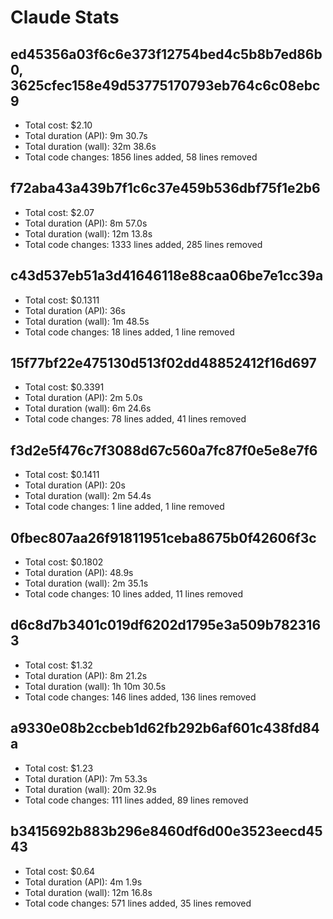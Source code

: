 # Claude Stats

## ed45356a03f6c6e373f12754bed4c5b8b7ed86b0, 3625cfec158e49d53775170793eb764c6c08ebc9
- Total cost:            $2.10
- Total duration (API):  9m 30.7s
- Total duration (wall): 32m 38.6s
- Total code changes:    1856 lines added, 58 lines removed

## f72aba43a439b7f1c6c37e459b536dbf75f1e2b6
- Total cost:            $2.07
- Total duration (API):  8m 57.0s
- Total duration (wall): 12m 13.8s
- Total code changes:    1333 lines added, 285 lines removed

## c43d537eb51a3d41646118e88caa06be7e1cc39a
- Total cost:            $0.1311
- Total duration (API):  36s
- Total duration (wall): 1m 48.5s
- Total code changes:    18 lines added, 1 line removed

## 15f77bf22e475130d513f02dd48852412f16d697
- Total cost:            $0.3391
- Total duration (API):  2m 5.0s
- Total duration (wall): 6m 24.6s
- Total code changes:    78 lines added, 41 lines removed

## f3d2e5f476c7f3088d67c560a7fc87f0e5e8e7f6
- Total cost:            $0.1411
- Total duration (API):  20s
- Total duration (wall): 2m 54.4s
- Total code changes:    1 line added, 1 line removed

## 0fbec807aa26f91811951ceba8675b0f42606f3c
- Total cost:            $0.1802
- Total duration (API):  48.9s
- Total duration (wall): 2m 35.1s
- Total code changes:    10 lines added, 11 lines removed

## d6c8d7b3401c019df6202d1795e3a509b7823163
- Total cost:            $1.32
- Total duration (API):  8m 21.2s
- Total duration (wall): 1h 10m 30.5s
- Total code changes:    146 lines added, 136 lines removed

## a9330e08b2ccbeb1d62fb292b6af601c438fd84a
- Total cost:            $1.23
- Total duration (API):  7m 53.3s
- Total duration (wall): 20m 32.9s
- Total code changes:    111 lines added, 89 lines removed

## b3415692b883b296e8460df6d00e3523eecd4543
- Total cost:            $0.64
- Total duration (API):  4m 1.9s
- Total duration (wall): 12m 16.8s
- Total code changes:    571 lines added, 35 lines removed